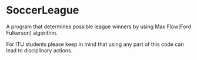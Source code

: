 # SoccerLeague
A program that determines possible league winners by using Max Flow(Ford Fulkerson) algorithm.

For ITU students please keep in mind that using any part of this code can lead to disciplinary actions.
